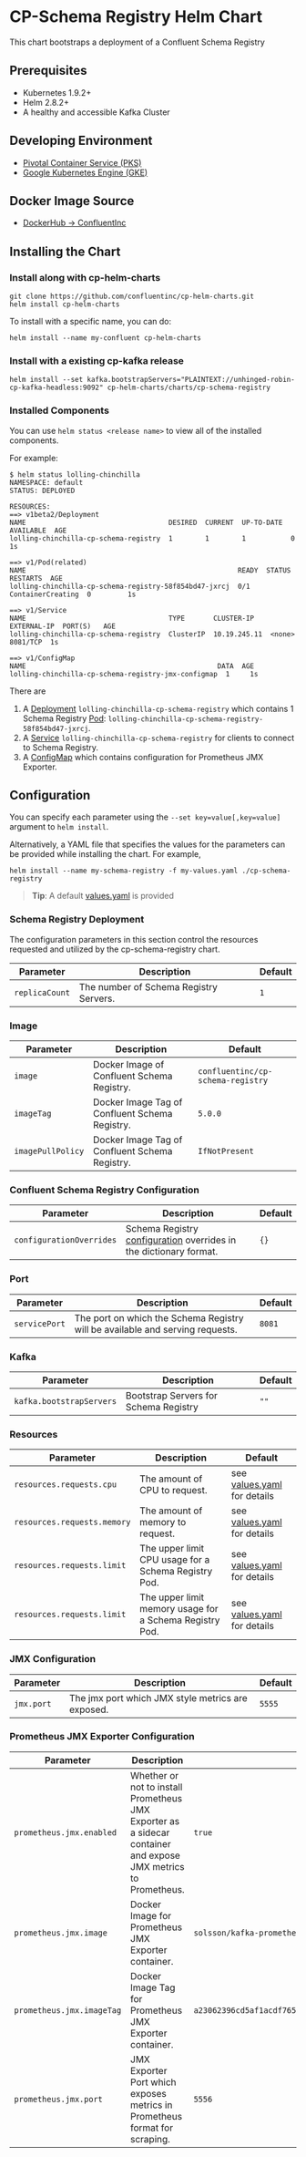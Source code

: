 # CP-Schema Registry Helm Chart

This chart bootstraps a deployment of a Confluent Schema Registry

## Prerequisites

* Kubernetes 1.9.2+
* Helm 2.8.2+
* A healthy and accessible Kafka Cluster

## Developing Environment

* [Pivotal Container Service (PKS)](https://pivotal.io/platform/pivotal-container-service)
* [Google Kubernetes Engine (GKE)](https://cloud.google.com/kubernetes-engine/)

## Docker Image Source

* [DockerHub -> ConfluentInc](https://hub.docker.com/u/confluentinc/)

## Installing the Chart

### Install along with cp-helm-charts

```console
git clone https://github.com/confluentinc/cp-helm-charts.git
helm install cp-helm-charts
```

To install with a specific name, you can do:

```console
helm install --name my-confluent cp-helm-charts
```

### Install with a existing cp-kafka release

```console
helm install --set kafka.bootstrapServers="PLAINTEXT://unhinged-robin-cp-kafka-headless:9092" cp-helm-charts/charts/cp-schema-registry
```

### Installed Components
You can use `helm status <release name>` to view all of the installed components.

For example:
```console{%raw}
$ helm status lolling-chinchilla
NAMESPACE: default
STATUS: DEPLOYED

RESOURCES:
==> v1beta2/Deployment
NAME                                   DESIRED  CURRENT  UP-TO-DATE  AVAILABLE  AGE
lolling-chinchilla-cp-schema-registry  1        1        1           0          1s

==> v1/Pod(related)
NAME                                                    READY  STATUS             RESTARTS  AGE
lolling-chinchilla-cp-schema-registry-58f854bd47-jxrcj  0/1    ContainerCreating  0         1s

==> v1/Service
NAME                                   TYPE       CLUSTER-IP    EXTERNAL-IP  PORT(S)   AGE
lolling-chinchilla-cp-schema-registry  ClusterIP  10.19.245.11  <none>       8081/TCP  1s

==> v1/ConfigMap
NAME                                               DATA  AGE
lolling-chinchilla-cp-schema-registry-jmx-configmap  1     1s
```

There are
1. A [Deployment](https://kubernetes.io/docs/concepts/workloads/controllers/deployment/) `lolling-chinchilla-cp-schema-registry` which contains 1 Schema Registry [Pod](https://kubernetes.io/docs/concepts/workloads/pods/pod-overview/): `lolling-chinchilla-cp-schema-registry-58f854bd47-jxrcj`.
1. A [Service](https://kubernetes.io/docs/concepts/services-networking/service/) `lolling-chinchilla-cp-schema-registry` for clients to connect to Schema Registry.
1. A [ConfigMap](https://kubernetes.io/docs/tasks/configure-pod-container/configure-pod-configmap/) which contains configuration for Prometheus JMX Exporter.

## Configuration

You can specify each parameter using the `--set key=value[,key=value]` argument to `helm install`.

Alternatively, a YAML file that specifies the values for the parameters can be provided while installing the chart. For example,

```console
helm install --name my-schema-registry -f my-values.yaml ./cp-schema-registry
```

> **Tip**: A default [values.yaml](values.yaml) is provided

### Schema Registry Deployment

The configuration parameters in this section control the resources requested and utilized by the cp-schema-registry chart.

| Parameter | Description | Default |
| --------- | ----------- | ------- |
| `replicaCount` | The number of Schema Registry Servers. | `1` |

### Image

| Parameter | Description | Default |
| --------- | ----------- | ------- |
| `image` | Docker Image of Confluent Schema Registry. | `confluentinc/cp-schema-registry` |
| `imageTag` | Docker Image Tag of Confluent Schema Registry. | `5.0.0` |
| `imagePullPolicy` | Docker Image Tag of Confluent Schema Registry. | `IfNotPresent` |

### Confluent Schema Registry Configuration

| Parameter | Description | Default |
| --------- | ----------- | ------- |
| `configurationOverrides` | Schema Registry [configuration](https://docs.confluent.io/current/schema-registry/docs/config.html) overrides in the dictionary format. | `{}` |

### Port

| Parameter | Description | Default |
| --------- | ----------- | ------- |
| `servicePort` | The port on which the Schema Registry will be available and serving requests. | `8081` |

### Kafka

| Parameter | Description | Default |
| --------- | ----------- | ------- |
| `kafka.bootstrapServers` | Bootstrap Servers for Schema Registry | `""` |

### Resources

| Parameter | Description | Default |
| --------- | ----------- | ------- |
| `resources.requests.cpu` | The amount of CPU to request. | see [values.yaml](values.yaml) for details |
| `resources.requests.memory` | The amount of memory to request. | see [values.yaml](values.yaml) for details |
| `resources.requests.limit` | The upper limit CPU usage for a Schema Registry Pod. | see [values.yaml](values.yaml) for details |
| `resources.requests.limit` | The upper limit memory usage for a Schema Registry Pod. | see [values.yaml](values.yaml) for details |

### JMX Configuration

| Parameter | Description | Default |
| --------- | ----------- | ------- |
| `jmx.port` | The jmx port which JMX style metrics are exposed. | `5555` |

### Prometheus JMX Exporter Configuration

| Parameter | Description | Default |
| --------- | ----------- | ------- |
| `prometheus.jmx.enabled` | Whether or not to install Prometheus JMX Exporter as a sidecar container and expose JMX metrics to Prometheus. | `true` |
| `prometheus.jmx.image` | Docker Image for Prometheus JMX Exporter container. | `solsson/kafka-prometheus-jmx-exporter@sha256` |
| `prometheus.jmx.imageTag` | Docker Image Tag for Prometheus JMX Exporter container. | `a23062396cd5af1acdf76512632c20ea6be76885dfc20cd9ff40fb23846557e8` |
| `prometheus.jmx.port` | JMX Exporter Port which exposes metrics in Prometheus format for scraping. | `5556` |